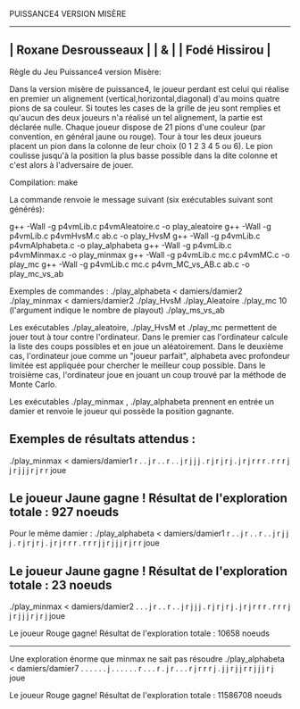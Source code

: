 PUISSANCE4 VERSION MISÈRE 

------------------------------
|   Roxane Desrousseaux      |
|          &                 |
|   Fodé Hissirou            |
------------------------------


Règle du Jeu Puissance4 version Misère:

Dans la version misère de puissance4, le joueur perdant est celui qui réalise en premier un alignement (vertical,horizontal,diagonal) d'au moins quatre pions de sa couleur. 
Si toutes les cases de la grille de jeu sont remplies et qu'aucun des deux joueurs n'a réalisé un tel alignement, la partie est déclarée nulle. 
Chaque joueur dispose de 21 pions d'une couleur (par convention, en général jaune ou rouge). Tour à tour les deux joueurs placent un pion dans la colonne de leur choix (0 1 2 3 4 5 ou 6).
Le pion coulisse jusqu'à la position la plus basse possible dans la dite colonne et c'est alors à l'adversaire de jouer.


Compilation:
make

La commande renvoie le message suivant (six exécutables suivant sont générés):

g++ -Wall -g p4vmLib.c p4vmAleatoire.c -o play_aleatoire
g++ -Wall -g p4vmLib.c p4vmHvsM.c ab.c -o play_HvsM
g++ -Wall -g p4vmLib.c p4vmAlphabeta.c -o play_alphabeta
g++ -Wall -g p4vmLib.c p4vmMinmax.c -o play_minmax
g++ -Wall -g p4vmLib.c mc.c p4vmMC.c -o play_mc
g++ -Wall -g p4vmLib.c mc.c p4vm_MC_vs_AB.c ab.c -o play_mc_vs_ab

Exemples de commandes : 
./play_alphabeta < damiers/damier2
./play_minmax < damiers/damier2
./play_HvsM
./play_Aleatoire
./play_mc 10     (l'argument indique le nombre de playout)
./play_ms_vs_ab

Les exécutables ./play_aleatoire,  ./play_HvsM et ./play_mc permettent de jouer tout à tour contre l'ordinateur.
Dans le premier cas l'ordinateur calcule la liste des coups possibles et en joue un aléatoirement.
Dans le deuxième cas, l'ordinateur joue comme un "joueur parfait", alphabeta avec profondeur limitée est appliquée pour chercher le meilleur coup possible.
Dans le troisième cas, l'ordinateur joue en jouant un coup trouvé par la méthode de Monte Carlo. 

Les exécutables ./play_minmax , ./play_alphabeta prennent en entrée un damier et renvoie le joueur qui possède la position gagnante.




Exemples de résultats attendus :
-------------------------------------------------------
 ./play_minmax < damiers/damier1
 r . . j r . .
 r . . j r j j
 j . r j r j r
 j . j r j r r
 r . r r r j j
 r j j j r j r
r joue

Le joueur Jaune gagne !
Résultat de l'exploration totale : 927 noeuds
---------------------------------------------------------
Pour le même damier : 
./play_alphabeta < damiers/damier1
 r . . j r . .
 r . . j r j j
 j . r j r j r
 j . j r j r r
 r . r r r j j
 r j j j r j r
r joue

Le joueur Jaune gagne !
Résultat de l'exploration totale : 23 noeuds
-------------------------------------------------------

./play_minmax < damiers/damier2
 . . . j r . .
 r . . j r j j
 j . r j r j r
 j . j r j r r
 r . r r r j j
 r j j j r j r
j joue

Le joueur Rouge gagne!
Résultat de l'exploration totale : 10658 noeuds


-----------------------------------------------------
Une exploration énorme que minmax ne sait pas résoudre
./play_alphabeta < damiers/damier7
 . . . . . . j
 . . . . . . r
 . . . r . j r
 . . . r j r r
 r j . j j r j
 j r r j j j r
j joue


Le joueur Rouge gagne!
Résultat de l'exploration totale : 11586708 noeuds

